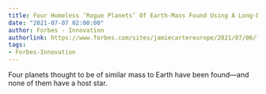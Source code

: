 ```yaml
---
title: Four Homeless ‘Rogue Planets’ Of Earth-Mass Found Using A Long-Dead Telescope
date: "2021-07-07 02:00:00"
author: Forbes - Innovation
authorlink: https://www.forbes.com/sites/jamiecartereurope/2021/07/06/four-homeless-rogue-planets-of-earth-mass-found-using-a-long-dead-telescope/
tags:
- Forbes-Innovation
---
```

Four planets thought to be of similar mass to Earth have been found—and none of them have a host star.
